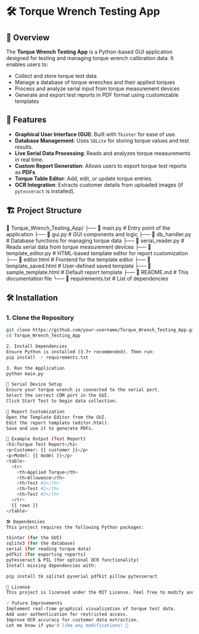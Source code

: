 # 🛠 Torque Wrench Testing App

## 📌 Overview
The **Torque Wrench Testing App** is a Python-based GUI application designed for testing and managing torque wrench calibration data. It enables users to:
- Collect and store torque test data
- Manage a database of torque wrenches and their applied torques
- Process and analyze serial input from torque measurement devices
- Generate and export test reports in PDF format using customizable templates

## 🚀 Features
- **Graphical User Interface (GUI)**: Built with `Tkinter` for ease of use.
- **Database Management**: Uses `SQLite` for storing torque values and test results.
- **Live Serial Data Processing**: Reads and analyzes torque measurements in real time.
- **Custom Report Generation**: Allows users to export torque test reports as **PDFs**.
- **Torque Table Editor**: Add, edit, or update torque entries.
- **OCR Integration**: Extracts customer details from uploaded images (if `pytesseract` is installed).

## 🏗️ Project Structure
📂 Torque_Wrench_Testing_App/ ├── 📜 main.py # Entry point of the application ├── 📜 gui.py # GUI components and logic ├── 📜 db_handler.py # Database functions for managing torque data ├── 📜 serial_reader.py # Reads serial data from torque measurement devices ├── 📜 template_editor.py # HTML-based template editor for report customization ├── 📜 editor.html # Frontend for the template editor ├── 📜 template_saved.html # User-defined saved template ├── 📜 sample_template.html # Default report template ├── 📜 README.md # This documentation file └── 📜 requirements.txt # List of dependencies

## 🛠 Installation
### **1. Clone the Repository**
```sh
git clone https://github.com/your-username/Torque_Wrench_Testing_App.git
cd Torque_Wrench_Testing_App

2. Install Dependencies
Ensure Python is installed (3.7+ recommended). Then run:
pip install -r requirements.txt

3. Run the Application
python main.py

📡 Serial Device Setup
Ensure your torque wrench is connected to the serial port.
Select the correct COM port in the GUI.
Click Start Test to begin data collection.

📄 Report Customization
Open the Template Editor from the GUI.
Edit the report template (editor.html).
Save and use it to generate PDFs.

📜 Example Output (Test Report)
<h1>Torque Test Report</h1>
<p>Customer: {{ customer }}</p>
<p>Model: {{ model }}</p>
<table>
  <tr>
    <th>Applied Torque</th>
    <th>Allowance</th>
    <th>Test #1</th>
    <th>Test #2</th>
    <th>Test #3</th>
  </tr>
  {{ rows }}
</table>

🛠 Dependencies
This project requires the following Python packages:

tkinter (for the GUI)
sqlite3 (for the database)
serial (for reading torque data)
pdfkit (for exporting reports)
pytesseract & PIL (for optional OCR functionality)
Install missing dependencies with:

pip install tk sqlite3 pyserial pdfkit pillow pytesseract

📜 License
This project is licensed under the MIT License. Feel free to modify and improve it.

💡 Future Improvements
Implement real-time graphical visualization of torque test data.
Add user authentication for restricted access.
Improve OCR accuracy for customer data extraction.
Let me know if you'd like any modifications! 🚀
